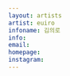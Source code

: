 ```yaml
---
layout: artists
artist: euiro
infoname: 김의로
info: 
email: 
homepage: 
instagram: 
---
```

<article class="work">
</article>